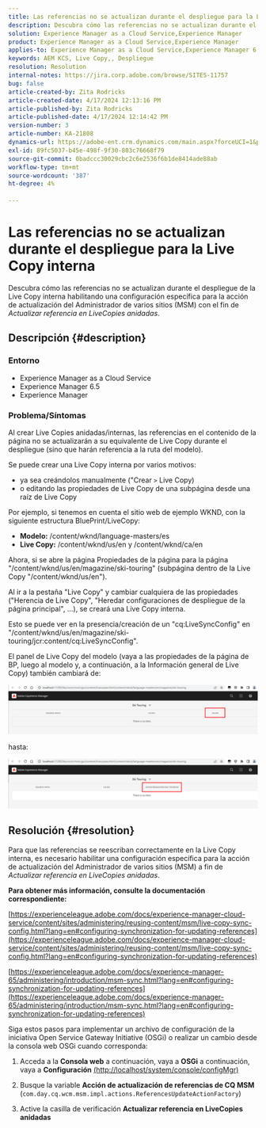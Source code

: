 ```yaml
---
title: Las referencias no se actualizan durante el despliegue para la Live Copy interna
description: Descubra cómo las referencias no se actualizan durante el despliegue de Live Copy interno habilitando una configuración específica para el Administrador de varios sitios
solution: Experience Manager as a Cloud Service,Experience Manager
product: Experience Manager as a Cloud Service,Experience Manager
applies-to: Experience Manager as a Cloud Service,Experience Manager 6.5,Experience Manager
keywords: AEM KCS, Live Copy,, Despliegue
resolution: Resolution
internal-notes: https://jira.corp.adobe.com/browse/SITES-11757
bug: false
article-created-by: Zita Rodricks
article-created-date: 4/17/2024 12:13:16 PM
article-published-by: Zita Rodricks
article-published-date: 4/17/2024 12:14:42 PM
version-number: 3
article-number: KA-21808
dynamics-url: https://adobe-ent.crm.dynamics.com/main.aspx?forceUCI=1&pagetype=entityrecord&etn=knowledgearticle&id=a8dee5dc-b3fc-ee11-a1ff-6045bd0065b6
exl-id: 89fc5037-b45e-498f-9f30-803c76668f79
source-git-commit: 0badccc30029cbc2c6e2536f6b1de8414ade88ab
workflow-type: tm+mt
source-wordcount: '387'
ht-degree: 4%

---
```


# Las referencias no se actualizan durante el despliegue para la Live Copy interna


Descubra cómo las referencias no se actualizan durante el despliegue de la Live Copy interna habilitando una configuración específica para la acción de actualización del Administrador de varios sitios (MSM) con el fin de *Actualizar referencia en LiveCopies anidadas*.

## Descripción {#description}


### <b>Entorno</b>

- Experience Manager as a Cloud Service
- Experience Manager 6.5
- Experience Manager


### <b>Problema/Síntomas</b>

Al crear Live Copies anidadas/internas, las referencias en el contenido de la página no se actualizarán a su equivalente de Live Copy durante el despliegue (sino que harán referencia a la ruta del modelo).

Se puede crear una Live Copy interna por varios motivos:

- ya sea creándolos manualmente (&quot;Crear `>`  Live Copy)
- o editando las propiedades de Live Copy de una subpágina desde una raíz de Live Copy




Por ejemplo, si tenemos en cuenta el sitio web de ejemplo WKND, con la siguiente estructura BluePrint/LiveCopy:

- <b>Modelo:</b> /content/wknd/language-masters/es
- <b>Live Copy:</b> /content/wknd/us/en y /content/wknd/ca/en


Ahora, si se abre la página Propiedades de la página para la página &quot;/content/wknd/us/en/magazine/ski-touring&quot; (subpágina dentro de la Live Copy &quot;/content/wknd/us/en&quot;).

Al ir a la pestaña &quot;Live Copy&quot; y cambiar cualquiera de las propiedades (&quot;Herencia de Live Copy&quot;, &quot;Heredar configuraciones de despliegue de la página principal&quot;, ...), se creará una Live Copy interna.

Esto se puede ver en la presencia/creación de un &quot;cq:LiveSyncConfig&quot; en &quot;/content/wknd/us/en/magazine/ski-touring/jcr:content/cq:LiveSyncConfig&quot;.

El panel de Live Copy del modelo (vaya a las propiedades de la página de BP, luego al modelo y, a continuación, a la Información general de Live Copy) también cambiará de:

![](assets/___afdee5dc-b3fc-ee11-a1ff-6045bd0065b6___.png)

hasta:

![](assets/___b1dee5dc-b3fc-ee11-a1ff-6045bd0065b6___.png)




## Resolución {#resolution}


Para que las referencias se reescriban correctamente en la Live Copy interna, es necesario habilitar una configuración específica para la acción de actualización del Administrador de varios sitios (MSM) a fin de *Actualizar referencia en LiveCopies anidadas*.

<b>Para obtener más información, consulte la documentación correspondiente:</b>

[https://experienceleague.adobe.com/docs/experience-manager-cloud-service/content/sites/administering/reusing-content/msm/live-copy-sync-config.html?lang=en#configuring-synchronization-for-updating-references](https://experienceleague.adobe.com/docs/experience-manager-cloud-service/content/sites/administering/reusing-content/msm/live-copy-sync-config.html?lang=en#configuring-synchronization-for-updating-references)

[https://experienceleague.adobe.com/docs/experience-manager-65/administering/introduction/msm-sync.html?lang=en#configuring-synchronization-for-updating-references](https://experienceleague.adobe.com/docs/experience-manager-65/administering/introduction/msm-sync.html?lang=en#configuring-synchronization-for-updating-references)



Siga estos pasos para implementar un archivo de configuración de la iniciativa Open Service Gateway Initiative (OSGi) o realizar un cambio desde la consola web OSGi cuando corresponda:

1. Acceda a la <b>Consola web</b> a continuación, vaya a <b>OSGi</b> a continuación, vaya a <b>Configuración</b> [(http://localhost/system/console/configMgr)](http://localhost/system/console/configMgr)


2. Busque la variable <b>Acción de actualización de referencias de CQ MSM</b> (`com.day.cq.wcm.msm.impl.actions.ReferencesUpdateActionFactory`)


3. Active la casilla de verificación <b>Actualizar referencia en LiveCopies anidadas</b>
